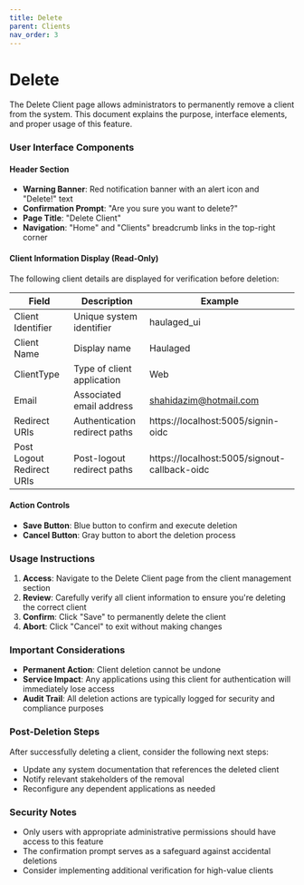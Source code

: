 ```yaml
---
title: Delete
parent: Clients
nav_order: 3
---
```


# Delete

The Delete Client page allows administrators to permanently remove a client from the system. This document explains the purpose, interface elements, and proper usage of this feature.

### User Interface Components

#### Header Section
- **Warning Banner**: Red notification banner with an alert icon and "Delete!" text
- **Confirmation Prompt**: "Are you sure you want to delete?"
- **Page Title**: "Delete Client"
- **Navigation**: "Home" and "Clients" breadcrumb links in the top-right corner

#### Client Information Display (Read-Only)
The following client details are displayed for verification before deletion:

| Field | Description | Example |
|-------|-------------|---------|
| Client Identifier | Unique system identifier | haulaged_ui |
| Client Name | Display name | Haulaged |
| ClientType | Type of client application | Web |
| Email | Associated email address | shahidazim@hotmail.com |
| Redirect URIs | Authentication redirect paths | https://localhost:5005/signin-oidc |
| Post Logout Redirect URIs | Post-logout redirect paths | https://localhost:5005/signout-callback-oidc |

#### Action Controls
- **Save Button**: Blue button to confirm and execute deletion
- **Cancel Button**: Gray button to abort the deletion process

### Usage Instructions

1. **Access**: Navigate to the Delete Client page from the client management section
2. **Review**: Carefully verify all client information to ensure you're deleting the correct client
3. **Confirm**: Click "Save" to permanently delete the client
4. **Abort**: Click "Cancel" to exit without making changes

### Important Considerations

- **Permanent Action**: Client deletion cannot be undone
- **Service Impact**: Any applications using this client for authentication will immediately lose access
- **Audit Trail**: All deletion actions are typically logged for security and compliance purposes

### Post-Deletion Steps

After successfully deleting a client, consider the following next steps:
- Update any system documentation that references the deleted client
- Notify relevant stakeholders of the removal
- Reconfigure any dependent applications as needed

### Security Notes

- Only users with appropriate administrative permissions should have access to this feature
- The confirmation prompt serves as a safeguard against accidental deletions
- Consider implementing additional verification for high-value clients